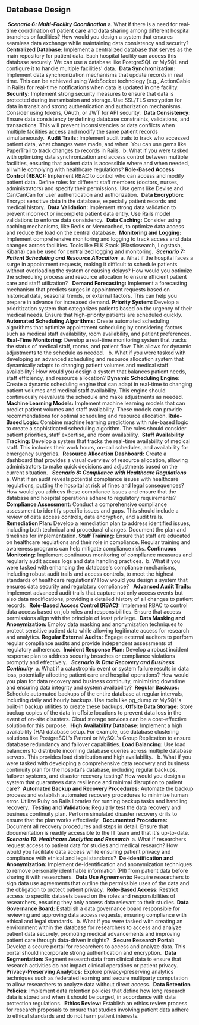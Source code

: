 Database Design
-----------------
​
***Scenario 6: Multi-Facility Coordination***
​
a. What if there is a need for real-time coordination of patient care and data sharing among different hospital branches or facilities? How would you design a system that ensures seamless data exchange while maintaining data consistency and security?
​
**Centralized Database:** Implement a centralized database that serves as the main repository for patient data. Each hospital facility can access this database securely. We can use a database like PostgreSQL or MySQL and configure it to handle multiple facilities' data.
​
**Data Synchronization:** Implement data synchronization mechanisms that update records in real time. This can be achieved using WebSocket technology (e.g., ActionCable in Rails) for real-time notifications when data is updated in one facility.
​
**Security:** Implement strong security measures to ensure that data is protected during transmission and storage. Use SSL/TLS encryption for data in transit and strong authentication and authorization mechanisms. Consider using tokens, OAuth, or JWT for API security.
​
**Data Consistency:** Ensure data consistency by defining database constraints, validations, and transactions. This will prevent inconsistencies or data conflicts when multiple facilities access and modify the same patient records simultaneously.
​
**Audit Trails:** Implement audit trails to track who accessed patient data, what changes were made, and when. You can use gems like PaperTrail to track changes to records in Rails.
​
b. What if you were tasked with optimizing data synchronization and access control between multiple facilities, ensuring that patient data is accessible where and when needed, all while complying with healthcare regulations?
​
**Role-Based Access Control (RBAC):** Implement RBAC to control who can access and modify patient data. Define roles for different staff members (doctors, nurses, administrators) and specify their permissions. Use gems like Devise and CanCanCan for user authentication and authorization.
​
**Data Encryption:** Encrypt sensitive data in the database, especially patient records and medical history.
​
**Data Validation:** Implement strong data validation to prevent incorrect or incomplete patient data entry. Use Rails model validations to enforce data consistency.
​
**Data Caching:** Consider using caching mechanisms, like Redis or Memcached, to optimize data access and reduce the load on the central database.
​
**Monitoring and Logging:** Implement comprehensive monitoring and logging to track access and data changes across facilities. Tools like ELK Stack (Elasticsearch, Logstash, Kibana) can be used for centralized logging and monitoring.
​
​
***Scenario 7: Patient Scheduling and Resource Allocation***
​
a. What if the hospital faces a surge in appointment requests, making it difficult to schedule patients without overloading the system or causing delays? How would you optimize the scheduling process and resource allocation to ensure efficient patient care and staff utilization?
​
​
**Demand Forecasting:** Implement a forecasting mechanism that predicts surges in appointment requests based on historical data, seasonal trends, or external factors. This can help you prepare in advance for increased demand.
​
**Priority System:** Develop a prioritization system that categorizes patients based on the urgency of their medical needs. Ensure that high-priority patients are scheduled quickly.
​
**Automated Scheduling Algorithms:** Create automated scheduling algorithms that optimize appointment scheduling by considering factors such as medical staff availability, room availability, and patient preferences.
​
**Real-Time Monitoring:** Develop a real-time monitoring system that tracks the status of medical staff, rooms, and patient flow. This allows for dynamic adjustments to the schedule as needed.
​
​
b. What if you were tasked with developing an advanced scheduling and resource allocation system that dynamically adapts to changing patient volumes and medical staff availability? How would you design a system that balances patient needs, staff efficiency, and resource allocation?
​
**Dynamic Scheduling Engine:** Create a dynamic scheduling engine that can adapt in real-time to changing patient volumes and medical staff availability. This engine should continuously reevaluate the schedule and make adjustments as needed.
​
**Machine Learning Models:** Implement machine learning models that can predict patient volumes and staff availability. These models can provide recommendations for optimal scheduling and resource allocation.
​
**Rule-Based Logic:** Combine machine learning predictions with rule-based logic to create a sophisticated scheduling algorithm. The rules should consider patient priorities, staff expertise, and room availability.
​
**Staff Availability Tracking:** Develop a system that tracks the real-time availability of medical staff. This includes their work hours, on-call schedules, and availability for emergency surgeries.
​
**Resource Allocation Dashboard:** Create a dashboard that provides a visual overview of resource allocation, allowing administrators to make quick decisions and adjustments based on the current situation.
​
​
***Scenario 8: Compliance with Healthcare Regulations***
​
a. What if an audit reveals potential compliance issues with healthcare regulations, putting the hospital at risk of fines and legal consequences? How would you address these compliance issues and ensure that the database and hospital operations adhere to regulatory requirements?
​
**Compliance Assessment:** Conduct a comprehensive compliance assessment to identify specific issues and gaps. This should include a review of data access controls, data encryption, and audit trails.
​
**Remediation Plan:** Develop a remediation plan to address identified issues, including both technical and procedural changes. Document the plan and timelines for implementation.
​
**Staff Training:** Ensure that staff are educated on healthcare regulations and their role in compliance. Regular training and awareness programs can help mitigate compliance risks.
​
**Continuous Monitoring:** Implement continuous monitoring of compliance measures and regularly audit access logs and data handling practices.
​
b. What if you were tasked with enhancing the database's compliance mechanisms, including robust audit trails and access controls, to meet the highest standards of healthcare regulations? How would you design a system that ensures data security and regulatory compliance?
​
​
**Advanced Audit Trails:** Implement advanced audit trails that capture not only access events but also data modifications, providing a detailed history of all changes to patient records.
​
**Role-Based Access Control (RBAC):** Implement RBAC to control data access based on job roles and responsibilities. Ensure that access permissions align with the principle of least privilege.
​
**Data Masking and Anonymization:** Employ data masking and anonymization techniques to protect sensitive patient data while allowing legitimate access for research and analytics.
​
**Regular External Audits:** Engage external auditors to perform regular compliance audits and provide independent assessments of regulatory adherence.
​
**Incident Response Plan:** Develop a robust incident response plan to address security breaches or compliance violations promptly and effectively.
​
​
***Scenario 9: Data Recovery and Business Continuity***
​
a. What if a catastrophic event or system failure results in data loss, potentially affecting patient care and hospital operations? How would you plan for data recovery and business continuity, minimizing downtime and ensuring data integrity and system availability?
​
**Regular Backups:** Schedule automated backups of the entire database at regular intervals, including daily and hourly backups. Use tools like pg_dump or MySQL's built-in backup utilities to create these backups.
​
**Offsite Data Storage:** Store backup copies of the data in offsite locations to prevent data loss in the event of on-site disasters. Cloud storage services can be a cost-effective solution for this purpose.
​
**High Availability Database:** Implement a high availability (HA) database setup. For example, use database clustering solutions like PostgreSQL's Patroni or MySQL's Group Replication to ensure database redundancy and failover capabilities.
​
**Load Balancing:** Use load balancers to distribute incoming database queries across multiple database servers. This provides load distribution and high availability.
​
​
b. What if you were tasked with developing a comprehensive data recovery and business continuity plan for the hospital's database, including regular backups, failover systems, and disaster recovery testing? How would you design a system that guarantees data resilience and minimal disruption to patient care?
​
**Automated Backup and Recovery Procedures:** Automate the backup process and establish automated recovery procedures to minimize human error. Utilize Ruby on Rails libraries for running backup tasks and handling recovery.
​
**Testing and Validation:** Regularly test the data recovery and business continuity plan. Perform simulated disaster recovery drills to ensure that the plan works effectively.
​
**Documented Procedures:** Document all recovery procedures and steps in detail. Ensure that documentation is readily accessible to the IT team and that it's up-to-date.
​
​
***Scenario 10: Healthcare Analytics and Research***
​
a. What if researchers request access to patient data for studies and medical research? How would you facilitate data access while ensuring patient privacy and compliance with ethical and legal standards?
​
**De-identification and Anonymization:** Implement de-identification and anonymization techniques to remove personally identifiable information (PII) from patient data before sharing it with researchers.
​
**Data Use Agreements:** Require researchers to sign data use agreements that outline the permissible uses of the data and the obligation to protect patient privacy.
​
**Role-Based Access:** Restrict access to specific datasets based on the roles and responsibilities of researchers, ensuring they only access data relevant to their studies.
​
**Data Governance Board:** Establish a data governance board responsible for reviewing and approving data access requests, ensuring compliance with ethical and legal standards.
​
b. What if you were tasked with creating an environment within the database for researchers to access and analyze patient data securely, promoting medical advancements and improving patient care through data-driven insights?
​
​
**Secure Research Portal:** Develop a secure portal for researchers to access and analyze data. This portal should incorporate strong authentication and encryption.
​
**Data Segmentation:** Segment research data from clinical data to ensure that research activities do not impact clinical operations or patient privacy.
​
**Privacy-Preserving Analytics:** Explore privacy-preserving analytics techniques such as federated learning and secure multiparty computation to allow researchers to analyze data without direct access.
​
**Data Retention Policies:** Implement data retention policies that define how long research data is stored and when it should be purged, in accordance with data protection regulations.
​
**Ethics Review:** Establish an ethics review process for research proposals to ensure that studies involving patient data adhere to ethical standards and do not harm patient interests.
